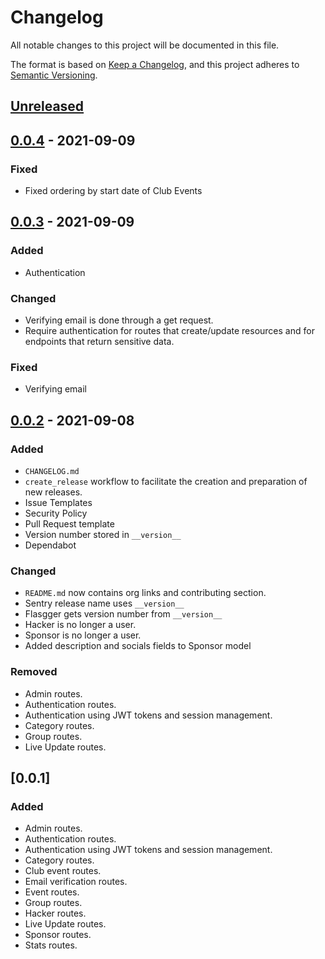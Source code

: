 # Changelog

All notable changes to this project will be documented in this file.

The format is based on [Keep a Changelog](https://keepachangelog.com/en/1.0.0/), and this project adheres to [Semantic Versioning](https://semver.org/spec/v2.0.0.html).

<!--
Types of Changes:
 - `Added` for new features.
 - `Changed` for changes in existing functionality.
 - `Deprecated` for soon-to-be removed features.
 - `Removed` for now removed features.
 - `Fixed` for any bug fixes.
 - `Security` in case of vulnerabilities.
-->

## [Unreleased]

## [0.0.4] - 2021-09-09

### Fixed

-   Fixed ordering by start date of Club Events

## [0.0.3] - 2021-09-09

### Added

-   Authentication

### Changed

-   Verifying email is done through a get request.
-   Require authentication for routes that create/update resources and for endpoints that return sensitive data.

### Fixed

-   Verifying email

## [0.0.2] - 2021-09-08

### Added

-   `CHANGELOG.md`
-   `create_release` workflow to facilitate the creation and preparation of new releases.
-   Issue Templates
-   Security Policy
-   Pull Request template
-   Version number stored in `__version__` 
-   Dependabot

### Changed

-   `README.md`  now contains org links and contributing section.
-   Sentry release name uses `__version__`
-   Flasgger gets version number from `__version__`
-   Hacker is no longer a user.
-   Sponsor is no longer a user.
-   Added description and socials fields to Sponsor model

### Removed

-   Admin routes.
-   Authentication routes.
-   Authentication using JWT tokens and session management.
-   Category routes.
-   Group routes.
-   Live Update routes.

## [0.0.1]

### Added

-   Admin routes.
-   Authentication routes.
-   Authentication using JWT tokens and session management.
-   Category routes.
-   Club event routes.
-   Email verification routes.
-   Event routes.
-   Group routes.
-   Hacker routes.
-   Live Update routes.
-   Sponsor routes.
-   Stats routes.

[Unreleased]: https://github.com/KnightHacks/hackathon-2021-backend/compare/0.0.4...HEAD

[0.0.4]: https://github.com/KnightHacks/hackathon-2021-backend/compare/0.0.3...0.0.4

[0.0.3]: https://github.com/KnightHacks/hackathon-2021-backend/compare/0.0.2...0.0.3

[0.0.2]: https://github.com/KnightHacks/hackathon-2021-backend/compare/0.0.1...0.0.2
